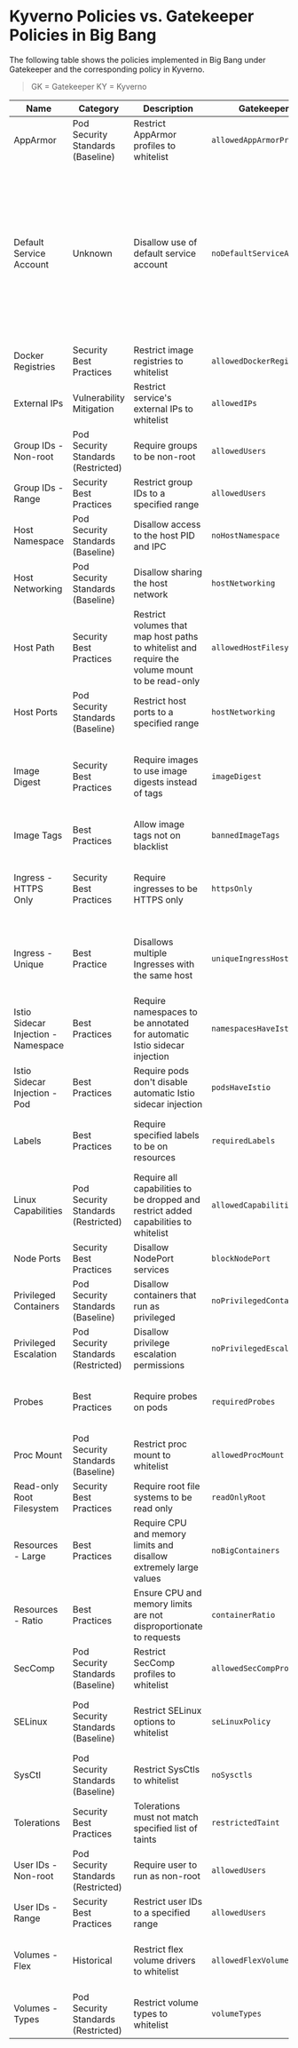 # Kyverno Policies vs. Gatekeeper Policies in Big Bang

The following table shows the policies implemented in Big Bang under Gatekeeper and the corresponding policy in Kyverno.

> GK = Gatekeeper
> KY = Kyverno

|Name|Category|Description|Gatekeeper|Kyverno|Notes|
|--|--|--|--|--|--|
|AppArmor|Pod Security Standards (Baseline)|Restrict AppArmor profiles to whitelist|`allowedAppArmorProfiles`|`restrict-apparmor`|Disabled in GK|
|Default Service Account|Unknown|Disallow use of default service account|`noDefaultServiceAccount`|Will not implement|Kubernetes assigns the default service account to all pods that do not specify a service account.  Policy value is below threshold for implementation.  KY policy `remove-token-automount` likely covers what this policy was intended to do.|
|Docker Registries|Security Best Practices|Restrict image registries to whitelist|`allowedDockerRegistries`|`restrict-image-registries`||
|External IPs|Vulnerability Mitigation|Restrict service's external IPs to whitelist|`allowedIPs`|`cve-restrict-external-ips`|GK uses CIDR range.  KY uses regex.|
|Group IDs - Non-root|Pod Security Standards (Restricted)|Require groups to be non-root|`allowedUsers`|`require-non-root-group`||
|Group IDs - Range|Security Best Practices|Restrict group IDs to a specified range|`allowedUsers`|`restrict-group-id`||
|Host Namespace|Pod Security Standards (Baseline)|Disallow access to the host PID and IPC|`noHostNamespace`|`disallow-host-namespaces`||
|Host Networking|Pod Security Standards (Baseline)|Disallow sharing the host network|`hostNetworking`|`disallow-host-namespaces`||
|Host Path|Security Best Practices|Restrict volumes that map host paths to whitelist and require the volume mount to be read-only|`allowedHostFilesystem`|`restrict-host-path`; `require-ro-host-path`||
|Host Ports|Pod Security Standards (Baseline)|Restrict host ports to a specified range|`hostNetworking`|`restrict-host-ports`||
|Image Digest|Security Best Practices|Require images to use image digests instead of tags|`imageDigest`|Will not implement|Iron Bank images require tags for nightly image builds.  Policy value is below threshold for implementation.|
|Image Tags|Best Practices|Allow image tags not on blacklist|`bannedImageTags`|`restrict-image-tags`||
|Ingress - HTTPS Only|Security Best Practices|Require ingresses to be HTTPS only|`httpsOnly`|Will not implement|Big Bang uses Istio instead of Ingresses.  Policy value is below threshold for implementation.|
|Ingress - Unique|Best Practice|Disallows multiple Ingresses with the same host|`uniqueIngressHost`|Will not implement|Big Bang uses Istio instead of Ingresses.  Policy value is below threshold for implementation.|
|Istio Sidecar Injection - Namespace|Best Practices|Require namespaces to be annotated for automatic Istio sidecar injection|`namespacesHaveIstio`|`require-istio-on-namespaces`||
|Istio Sidecar Injection - Pod|Best Practices|Require pods don't disable automatic Istio sidecar injection|`podsHaveIstio`|`require-istio-on-pods`||
|Labels|Best Practices|Require specified labels to be on resources|`requiredLabels`|`require-labels`|KY removed `component`, `part-of`, and `managed-by` from default required list.|
|Linux Capabilities|Pod Security Standards (Restricted)|Require all capabilities to be dropped and restrict added capabilities to whitelist|`allowedCapabilities`|`require-drop-all-capabilities`; `restrict-capabilities`| KY adds `NET_BIND_SERVICE` to the default whitelist|
|Node Ports|Security Best Practices|Disallow NodePort services|`blockNodePort`|`disallow-nodeport-services`||
|Privileged Containers|Pod Security Standards (Baseline)|Disallow containers that run as privileged|`noPrivilegedContainers`|`disallow-privileged-containers`||
|Privileged Escalation|Pod Security Standards (Restricted)|Disallow privilege escalation permissions|`noPrivilegedEscalation`|`disallow-privileged-containers`||
|Probes|Best Practices|Require probes on pods|`requiredProbes`|`require-probes`|KY removes validation of probe types (e.g. `tcpSocket`, `httpGet`, `exec`)|
|Proc Mount|Pod Security Standards (Baseline)|Restrict proc mount to whitelist|`allowedProcMount`|`restrict-proc-mount`||
|Read-only Root Filesystem|Security Best Practices|Require root file systems to be read only|`readOnlyRoot`|`require-ro-rootfs`||
|Resources - Large|Best Practices|Require CPU and memory limits and disallow extremely large values|`noBigContainers`|`restrict-cpu-limit; restrict-memory-limit`||
|Resources - Ratio|Best Practices|Ensure CPU and memory limits are not disproportionate to requests|`containerRatio`|Will not implement|No use case.  Policy value is below threshold for implementation.|
|SecComp|Pod Security Standards (Baseline)|Restrict SecComp profiles to whitelist|`allowedSecCompProfiles`|`restrict-seccomp`|KY adds `Localhost` to the default whitelist|
|SELinux|Pod Security Standards (Baseline)|Restrict SELinux options to whitelist|`seLinuxPolicy`|`restrict-selinux`|KY adds additional allowed values to the default whitelist|
|SysCtl|Pod Security Standards (Baseline)|Restrict SysCtls to whitelist|`noSysctls`|`restrict-sysctl`|KY adds additional sysctl values to the default whitelist|
|Tolerations|Security Best Practices|Tolerations must not match specified list of taints|`restrictedTaint`|`restrict-tolerations`|KY also prevents tolerations on `RuntimeClasses`|
|User IDs - Non-root|Pod Security Standards (Restricted)|Require user to run as non-root|`allowedUsers`|`require-non-root-user`||
|User IDs - Range|Security Best Practices|Restrict user IDs to a specified range|`allowedUsers`|`restrict-user-id`||
|Volumes - Flex|Historical|Restrict flex volume drivers to whitelist|`allowedFlexVolumes`|`restrict-volume-types`|Flex Volume drivers are deprecated.  In KY, Flex Volumes are not allowed.|
|Volumes - Types|Pod Security Standards (Restricted)|Restrict volume types to whitelist|`volumeTypes`|`restrict-volume-types`|KY adds `csi`and `ephemeral` to the default whitelist.|
